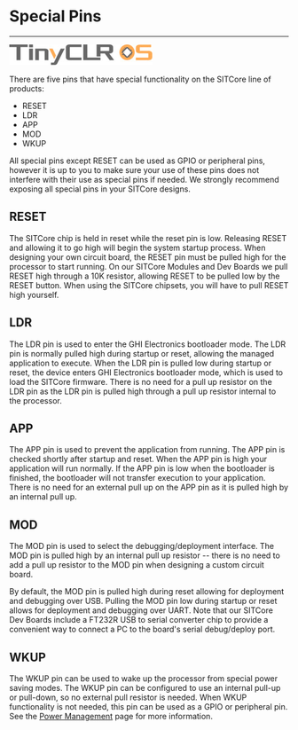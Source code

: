 # Special Pins
---
![TinyCLR Logo](images/tinyclr-logo-noborder.jpg)

There are five pins that have special functionality on the SITCore line of products: 
* RESET
* LDR
* APP
* MOD
* WKUP

All special pins except RESET can be used as GPIO or peripheral pins, however it is up to you to make sure your use of these pins does not interfere with their use as special pins if needed. We strongly recommend exposing all special pins in your SITCore designs.

## RESET

The SITCore chip is held in reset while the reset pin is low. Releasing RESET and allowing it to go high will begin the system startup process. When designing your own circuit board, the RESET pin must be pulled high for the processor to start running. On our SITCore Modules and Dev Boards we pull RESET high through a 10K resistor, allowing RESET to be pulled low by the RESET button. When using the SITCore chipsets, you will have to pull RESET high yourself.

## LDR

The LDR pin is used to enter the GHI Electronics bootloader mode. The LDR pin is normally pulled high during startup or reset, allowing the managed application to execute. When the LDR pin is pulled low during startup or reset, the device enters GHI Electronics bootloader mode, which is used to load the SITCore firmware. There is no need for a pull up resistor on the LDR pin as the LDR pin is pulled high through a pull up resistor internal to the processor.

## APP

The APP pin is used to prevent the application from running. The APP pin is checked shortly after startup and reset. When the APP pin is high your application will run normally. If the APP pin is low when the bootloader is finished, the bootloader will not transfer execution to your application. There is no need for an external pull up on the APP pin as it is pulled high by an internal pull up.

## MOD

The MOD pin is used to select the debugging/deployment interface. The MOD pin is pulled high by an internal pull up resistor -- there is no need to add a pull up resistor to the MOD pin when designing a custom circuit board.

By default, the MOD pin is pulled high during reset allowing for deployment and debugging over USB. Pulling the MOD pin low during startup or reset allows for deployment and debugging over UART. Note that our SITCore Dev Boards include a FT232R USB to serial converter chip to provide a convenient way to connect a PC to the board's serial debug/deploy port.

## WKUP

The WKUP pin can be used to wake up the processor from special power saving modes. The WKUP pin can be configured to use an internal pull-up or pull-down, so no external pull resistor is needed. When WKUP functionality is not needed, this pin can be used as a GPIO or peripheral pin. See the [Power Management](../../software/tinyclr/tutorials/power-management.md) page for more information.
